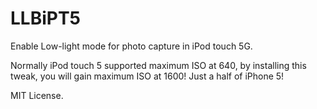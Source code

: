 LLBiPT5
=======

Enable Low-light mode for photo capture in iPod touch 5G.

Normally iPod touch 5 supported maximum ISO at 640, by installing this tweak, you will gain maximum ISO at 1600! Just a half of iPhone 5!

MIT License.
